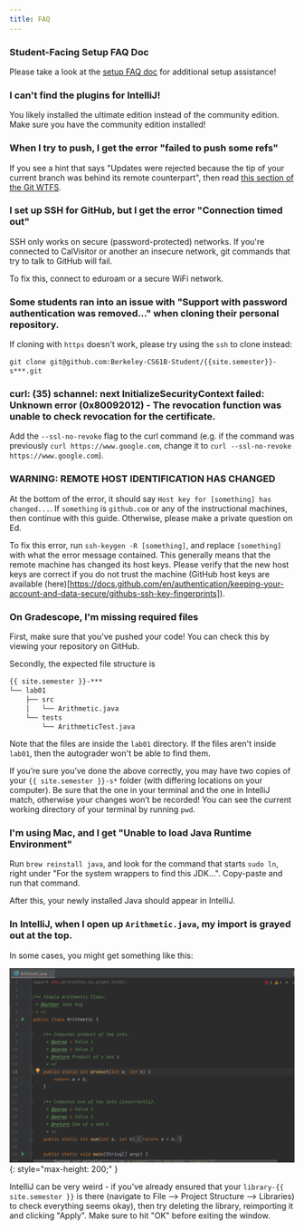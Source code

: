 ```yaml
---
title: FAQ
---
```


### Student-Facing Setup FAQ Doc

Please take a look at the [setup FAQ doc](https://docs.google.com/document/d/1xsSWgYAFNIiJQEFC3gxNpvZf5DhEphDocRiCuyHkoqY/edit?usp=sharing) 
for additional setup assistance!

### I can't find the plugins for IntelliJ!

You likely installed the ultimate edition instead of the community edition. Make sure you have the community edition installed!

### When I try to push, I get the error "failed to push some refs"

If you see a hint that says "Updates were rejected because the tip of your
current branch was behind its remote counterpart", then read
[this section of the Git
WTFS](../../../resources/guides/git/wtfs/#error-failed-to-push-some-refs).

### I set up SSH for GitHub, but I get the error "Connection timed out"

SSH only works on secure (password-protected) networks. If you're connected to
CalVisitor or another an insecure network, git commands that try to talk to
GitHub will fail.

To fix this, connect to eduroam or a secure WiFi network.

### Some students ran into an issue with "Support with password authentication was removed..." when cloning their personal repository. 

If cloning with `https` doesn't work, please try using the `ssh` to clone instead: 

```shell
git clone git@github.com:Berkeley-CS61B-Student/{{site.semester}}-s***.git
```

### curl: (35) schannel: next InitializeSecurityContext failed: Unknown error (0x80092012) - The revocation function was unable to check revocation for the certificate. 

Add the `--ssl-no-revoke` flag to the curl command (e.g. if the command was previously `curl https://www.google.com`, 
change it to `curl --ssl-no-revoke https://www.google.com`).

### WARNING: REMOTE HOST IDENTIFICATION HAS CHANGED
At the bottom of the error, it should say `Host key for [something] has changed...`. If `something` is `github.com` 
or any of the instructional machines, then continue with this guide. Otherwise, please make a private question on Ed.

To fix this error, run `ssh-keygen -R [something]`, and replace `[something]` with what the error message contained. 
This generally means that the remote machine has changed its host keys. Please verify that the new host keys are 
correct if you do not trust the machine (GitHub host keys are available
(here)[https://docs.github.com/en/authentication/keeping-your-account-and-data-secure/githubs-ssh-key-fingerprints]).

### On Gradescope, I'm missing required files

First, make sure that you've pushed your code! You can check this by viewing
your repository on GitHub.

Secondly, the expected file structure is

```text
{{ site.semester }}-***
└── lab01
    ├── src
    │   └── Arithmetic.java
    └── tests
        └── ArithmeticTest.java
```

Note that the files are inside the `lab01` directory. If the files aren't
inside `lab01`, then the autograder won't be able to find them.

If you’re sure you’ve done the above correctly, you may have two copies of your `{{ site.semester }}-s*` 
folder (with differing locations on your computer). Be sure that the one in your terminal 
and the one in IntelliJ match, otherwise your changes won’t be recorded! You can see the 
current working directory of your terminal by running `pwd`.

### I'm using Mac, and I get "Unable to load Java Runtime Environment"

Run `brew reinstall java`, and look for the command that starts `sudo ln`,
right under "For the system wrappers to find this JDK...". Copy-paste and
run that command.

After this, your newly installed Java should appear in IntelliJ.

### In IntelliJ, when I open up `Arithmetic.java`, my import is grayed out at the top. 

In some cases, you might get something like this:

![Library Import Issue](/img/cs61b/import_algs4.png){: style="max-height: 200;" }

IntelliJ can be very weird - if you've already ensured that your `library-{{ site.semester }}` is 
there (navigate to File --> Project Structure --> Libraries) to check everything seems okay),
then try deleting the library, reimporting it and clicking "Apply". Make sure to hit "OK" before 
exiting the window.



